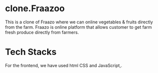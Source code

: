 # clone.Fraazoo
This is a clone of Fraazo where we can online vegetables & fruits directly from the farm. Fraazo is online platform that allows customer
to get farm fresh produce directly from farmers.

# Tech Stacks
For the frontend, we have used html  CSS and JavaScript,.


<!-- 1 - starting page is index.html
2 - User can register.
3 - to see products, click on home "product" image
4 - functionalities are - sign in and sign up,checkout, payment,etc. -->

